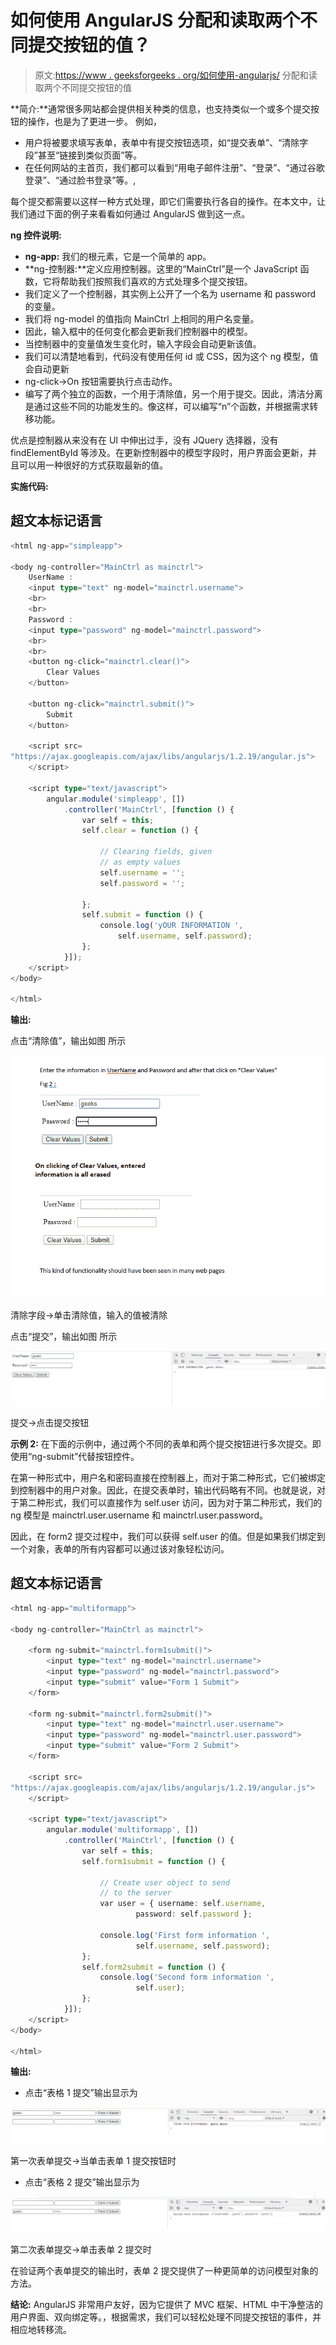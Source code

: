 # 如何使用 AngularJS 分配和读取两个不同提交按钮的值？

> 原文:[https://www . geeksforgeeks . org/如何使用-angularjs/](https://www.geeksforgeeks.org/how-to-assign-and-read-values-of-two-different-submit-buttons-using-angularjs/) 分配和读取两个不同提交按钮的值

**简介:**通常很多网站都会提供相关种类的信息，也支持类似一个或多个提交按钮的操作，也是为了更进一步。
例如，

*   用户将被要求填写表单，表单中有提交按钮选项，如“提交表单”、“清除字段”甚至“链接到类似页面”等。
*   在任何网站的主首页，我们都可以看到“用电子邮件注册”、“登录”、“通过谷歌登录”、“通过脸书登录”等。,

每个提交都需要以这样一种方式处理，即它们需要执行各自的操作。在本文中，让我们通过下面的例子来看看如何通过 AngularJS 做到这一点。

**ng 控件说明:**

*   **ng-app:** 我们的根元素，它是一个简单的 app。
*   **ng-控制器:**定义应用控制器。这里的“MainCtrl”是一个 JavaScript 函数，它将帮助我们按照我们喜欢的方式处理多个提交按钮。
*   我们定义了一个控制器，其实例上公开了一个名为 username 和 password 的变量。
*   我们将 ng-model 的值指向 MainCtrl 上相同的用户名变量。
*   因此，输入框中的任何变化都会更新我们控制器中的模型。
*   当控制器中的变量值发生变化时，输入字段会自动更新该值。
*   我们可以清楚地看到，代码没有使用任何 id 或 CSS，因为这个 ng 模型，值会自动更新
*   ng-click->On 按钮需要执行点击动作。
*   编写了两个独立的函数，一个用于清除值，另一个用于提交。因此，清洁分离是通过这些不同的功能发生的。像这样，可以编写“n”个函数，并根据需求转移功能。

优点是控制器从来没有在 UI 中伸出过手，没有 JQuery 选择器，没有 findElementById 等涉及。在更新控制器中的模型字段时，用户界面会更新，并且可以用一种很好的方式获取最新的值。

**实施代码:**

## 超文本标记语言

```ts
<html ng-app="simpleapp">

<body ng-controller="MainCtrl as mainctrl">
    UserName :
    <input type="text" ng-model="mainctrl.username">
    <br>
    <br>
    Password :
    <input type="password" ng-model="mainctrl.password">
    <br>
    <br>
    <button ng-click="mainctrl.clear()">
        Clear Values
    </button>

    <button ng-click="mainctrl.submit()">
        Submit
    </button>

    <script src=
"https://ajax.googleapis.com/ajax/libs/angularjs/1.2.19/angular.js">
    </script>

    <script type="text/javascript">
        angular.module('simpleapp', [])
            .controller('MainCtrl', [function () {
                var self = this;
                self.clear = function () {

                    // Clearing fields, given
                    // as empty values
                    self.username = '';
                    self.password = '';

                };
                self.submit = function () {
                    console.log('yOUR INFORMATION ',
                        self.username, self.password);
                };
            }]);
    </script>
</body>

</html>
```

**输出:**

点击“清除值”，输出如图
所示

![](img/04282fc6f46d96f18ec9c217c79449a1.png)

清除字段->单击清除值，输入的值被清除

点击“提交”，输出如图
所示

![](img/d41c3ff5a4823190c13664f7ba182f0a.png)

提交→点击提交按钮

**示例 2:** 在下面的示例中，通过两个不同的表单和两个提交按钮进行多次提交。即使用“ng-submit”代替按钮控件。

在第一种形式中，用户名和密码直接在控制器上，而对于第二种形式，它们被绑定到控制器中的用户对象。因此，在提交表单时，输出代码略有不同。也就是说，对于第二种形式，我们可以直接作为 self.user 访问，因为对于第二种形式，我们的 ng 模型是 mainctrl.user.username 和 mainctrl.user.password。

因此，在 form2 提交过程中，我们可以获得 self.user 的值。但是如果我们绑定到一个对象，表单的所有内容都可以通过该对象轻松访问。

## 超文本标记语言

```ts
<html ng-app="multiformapp">

<body ng-controller="MainCtrl as mainctrl">

    <form ng-submit="mainctrl.form1submit()">
        <input type="text" ng-model="mainctrl.username">
        <input type="password" ng-model="mainctrl.password">
        <input type="submit" value="Form 1 Submit">
    </form>

    <form ng-submit="mainctrl.form2submit()">
        <input type="text" ng-model="mainctrl.user.username">
        <input type="password" ng-model="mainctrl.user.password">
        <input type="submit" value="Form 2 Submit">
    </form>

    <script src=
"https://ajax.googleapis.com/ajax/libs/angularjs/1.2.19/angular.js">
    </script>

    <script type="text/javascript">
        angular.module('multiformapp', [])
            .controller('MainCtrl', [function () {
                var self = this;
                self.form1submit = function () {

                    // Create user object to send
                    // to the server
                    var user = { username: self.username,
                            password: self.password };

                    console.log('First form information ',
                            self.username, self.password);
                };
                self.form2submit = function () {
                    console.log('Second form information ',
                            self.user);
                };
            }]);
    </script>
</body>

</html>
```

**输出:**

*   点击“表格 1 提交”输出显示为

![](img/b85ff921aabd3c00601b8aea6c0e2ca8.png)

第一次表单提交→当单击表单 1 提交按钮时

*   点击“表格 2 提交”输出显示为

![](img/ba4cb902afdd7fd092e659b624c0aa10.png)

第二次表单提交→单击表单 2 提交时

在验证两个表单提交的输出时，表单 2 提交提供了一种更简单的访问模型对象的方法。

**结论:** AngularJS 非常用户友好，因为它提供了 MVC 框架、HTML 中干净整洁的用户界面、双向绑定等。，根据需求，我们可以轻松处理不同提交按钮的事件，并相应地转移流。